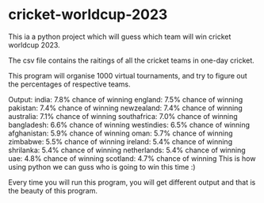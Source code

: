 # cricket-worldcup-2023
This ia a python project which will guess which team will win cricket worldcup 2023. 

The csv file contains the raitings of all the cricket teams in one-day cricket.

This program will organise 1000 virtual tournaments, and try to figure out the percentages of respective teams.

Output:
india: 7.8% chance of winning
england: 7.5% chance of winning
pakistan: 7.4% chance of winning
newzealand: 7.4% chance of winning
australia: 7.1% chance of winning
southafrica: 7.0% chance of winning
bangladesh: 6.6% chance of winning
westindies: 6.5% chance of winning
afghanistan: 5.9% chance of winning
oman: 5.7% chance of winning
zimbabwe: 5.5% chance of winning
ireland: 5.4% chance of winning
shrilanka: 5.4% chance of winning
netherlands: 5.4% chance of winning
uae: 4.8% chance of winning
scotland: 4.7% chance of winning
This is how using python we can guss who is going to win this time :)

Every time you will run this program, you will get different output and that is the beauty of this program.
